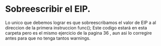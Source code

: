 # Sobreescribir el EIP.

Lo unico que debemos lograr es que sobreescribamos el valor de EIP a al direccion de la primera instruccion func();
Este codigo estará en esta carpeta pero es el mismo ejercicio de la pagina 36 , aun asi lo corregire antes para que no
tenga tantos warnings.



